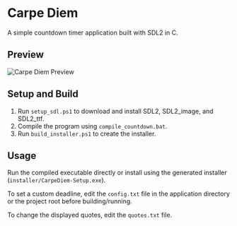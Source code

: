 # Carpe Diem

A simple countdown timer application built with SDL2 in C.

## Preview

![Carpe Diem Preview](@preview.png)

## Setup and Build

1. Run `setup_sdl.ps1` to download and install SDL2, SDL2_image, and SDL2_ttf.
2. Compile the program using `compile_countdown.bat`.
3. Run `build_installer.ps1` to create the installer.

## Usage

Run the compiled executable directly or install using the generated installer (`installer/CarpeDiem-Setup.exe`).

To set a custom deadline, edit the `config.txt` file in the application directory or the project root before building/running.

To change the displayed quotes, edit the `quotes.txt` file.